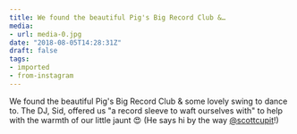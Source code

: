 ```yaml
---
title: We found the beautiful Pig's Big Record Club &…
media:
- url: media-0.jpg
date: "2018-08-05T14:28:31Z"
draft: false
tags:
- imported
- from-instagram
---
```

We found the beautiful Pig's Big Record Club & some lovely swing to dance to. The DJ, Sid, offered us "a record sleeve to waft ourselves with" to help with the warmth of our little jaunt 😍 \(He says hi by the way [@scottcupit](https://instagram.com/scottcupit)!)
